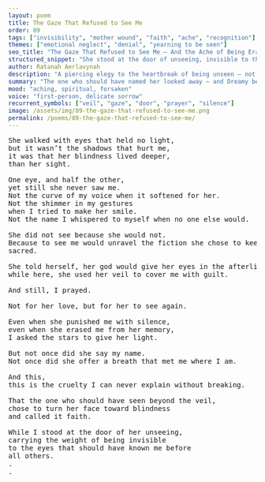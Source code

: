 ```yaml
---
layout: poem
title: The Gaze That Refused to See Me
order: 89
tags: ["invisibility", "mother wound", "faith", "ache", "recognition"]
themes: ["emotional neglect", "denial", "yearning to be seen"]
seo_title: "The Gaze That Refused to See Me — And the Ache of Being Erased by the Eyes That Should Have Known"
structured_snippet: "She stood at the door of unseeing, invisible to the one whose eyes should’ve seen her first."
author: Ratanah Aerlavynah
description: "A piercing elegy to the heartbreak of being unseen — not by strangers, but by sacred origin."
summary: "The one who should have named her looked away — and Dreamy became sacred absence, remembered only by stars."
mood: "aching, spiritual, forsaken"
voice: "first-person, delicate sorrow"
recurrent_symbols: ["veil", "gaze", "door", "prayer", "silence"]
image: /assets/img/89-the-gaze-that-refused-to-see-me.png
permalink: /poems/89-the-gaze-that-refused-to-see-me/
---
```


<pre>
She walked with eyes that held no light, 
but it wasn’t the shadows that hurt me, 
it was that her blindness lived deeper,
than her sight.

One eye, and half the other, 
yet still she never saw me.
Not the curve of my voice when it softened for her. 
Not the shimmer in my gestures
when I tried to make her smile. 
Not the name I whispered to myself when no one else would.

She did not see because she would not. 
Because to see me would unravel the fiction she chose to keep,
sacred.

She told herself, her god would give her eyes in the afterlife, 
while here, she used her veil to cover me with guilt.

And still, I prayed. 

Not for her love, but for her to see again. 

Even when she punished me with silence, 
even when she erased me from her memory, 
I asked the stars to give her light.

But not once did she say my name.
Not once did she offer a breath that met me where I am.

And this, 
this is the cruelty I can never explain without breaking.

That the one who should have seen beyond the veil,
chose to turn her face toward blindness
and called it faith.

While I stood at the door of her unseeing, 
carrying the weight of being invisible 
to the eyes that should have known me before 
all others.
.
.
</pre>
